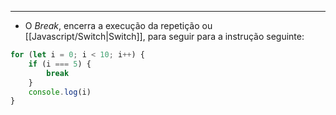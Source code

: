 ___
- O *Break*, encerra a execução da repetição ou [[Javascript/Switch|Switch]], para seguir para a instrução seguinte:
```js
for (let i = 0; i < 10; i++) {
	if (i === 5) {
		break
	}
	console.log(i)
}
```
